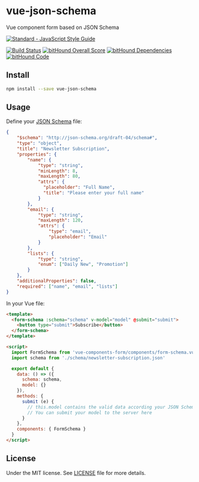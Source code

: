 # vue-json-schema
Vue component form based on JSON Schema

[![Standard - JavaScript Style Guide](https://cdn.rawgit.com/feross/standard/master/badge.svg)](https://github.com/feross/standard)

[![Build Status](https://travis-ci.org/demsking/vue-json-schema.svg?branch=master)](https://travis-ci.org/demsking/vue-json-schema)
[![bitHound Overall Score](https://www.bithound.io/github/demsking/vue-json-schema/badges/score.svg)](https://www.bithound.io/github/demsking/vue-json-schema)
[![bitHound Dependencies](https://www.bithound.io/github/demsking/vue-json-schema/badges/dependencies.svg)](https://www.bithound.io/github/demsking/vue-json-schema/master/dependencies/npm)
[![bitHound Code](https://www.bithound.io/github/demsking/vue-json-schema/badges/code.svg)](https://www.bithound.io/github/demsking/vue-json-schema)

## Install
```sh
npm install --save vue-json-schema
```

## Usage
Define your [JSON Schema](http://json-schema.org) file:

```json
{
    "$schema": "http://json-schema.org/draft-04/schema#",
    "type": "object",
    "title": "Newsletter Subscription",
    "properties": {
        "name": {
            "type": "string", 
            "minLength": 8, 
            "maxLength": 80, 
            "attrs": {
              "placeholder": "Full Name",
              "title": "Please enter your full name"
            }
        },
        "email": {
            "type": "string", 
            "maxLength": 120, 
            "attrs": {
                "type": "email",
                "placeholder": "Email"
            }
        },
        "lists": {
            "type": "string",
            "enum": ["Daily New", "Promotion"]
        }
    },
    "additionalProperties": false,
    "required": ["name", "email", "lists"]
}
```

In your Vue file:

```html
<template>
  <form-schema :schema="schema" v-model="model" @submit="submit">
    <button type="submit">Subscribe</button>
  </form-schema>
</template>

<script>
  import FormSchema from 'vue-components-form/components/form-schema.vue'
  import schema from './schema/newsletter-subscription.json'

  export default {
    data: () => ({
      schema: schema,
      model: {}
    }),
    methods: {
      submit (e) {
        // this.model contains the valid data according your JSON Schema.
        // You can submit your model to the server here
      }
    },
    components: { FormSchema }
  }
</script>
```

## License

Under the MIT license. See [LICENSE](https://github.com/demsking/vue-json-schema/blob/master/LICENSE) file for more details.
